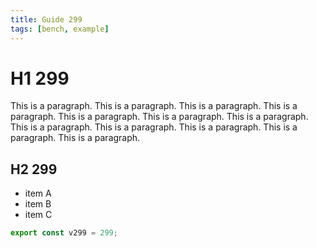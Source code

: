 ```yaml
---
title: Guide 299
tags: [bench, example]
---
```


# H1 299

This is a paragraph. This is a paragraph. This is a paragraph. This is a paragraph. This is a paragraph. This is a paragraph. This is a paragraph. This is a paragraph. This is a paragraph. This is a paragraph. This is a paragraph. This is a paragraph. 

## H2 299

- item A
- item B
- item C

```ts
export const v299 = 299;
```